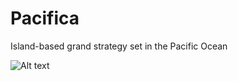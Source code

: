 Pacifica
========

Island-based grand strategy set in the Pacific Ocean

![Alt text](https://raw.github.com/hetzluh/Pacifica/blob/master/screenshots/pacificaWIP.png)
